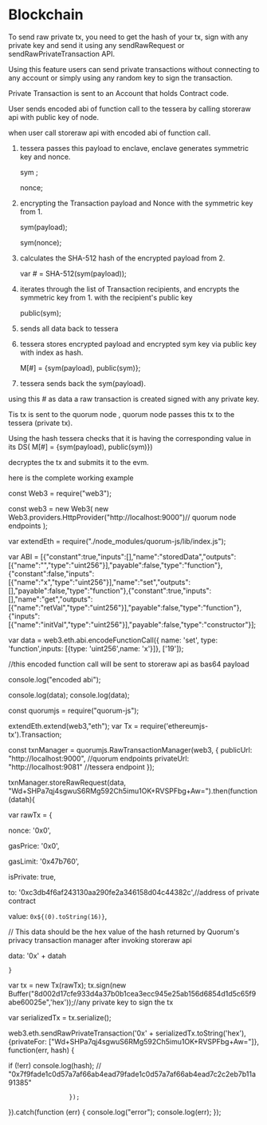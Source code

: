 # Blockchain

To send raw private tx, you need to get the hash of your tx, sign with any private key and send it using any sendRawRequest or sendRawPrivateTransaction API. 

 

Using this feature users can send private transactions without connecting to any account or simply using any random key to sign the transaction. 

Private Transaction is sent to an Account that holds Contract code. 

User sends encoded abi of function call to the tessera by calling storeraw api with public key of node. 

 
when user call storeraw api with encoded abi of function call. 

1. tessera passes this payload to enclave, enclave generates symmetric key and nonce. 

      sym ; 

      nonce; 

2. encrypting the Transaction payload and Nonce with the symmetric key from 1.  

      sym(payload); 

      sym(nonce); 

3. calculates the SHA-512 hash of the encrypted payload from 2. 

      var # = SHA-512(sym(payload)); 

4. iterates through the list of Transaction recipients, and encrypts the symmetric key from 1. with the recipient's public key 

      public(sym); 

5. sends all data back to tessera 

6. tessera stores encrypted payload and encrypted sym key via public key with index as hash. 

      M[#] = {sym(payload), public(sym)}; 

7.  tessera sends back the sym(payload). 

 
using this # as data a raw transaction is created signed with any private key. 

Tis tx is sent to the quorum node , quorum node passes this tx to the tessera (private tx). 

Using the hash tessera checks that it is having the corresponding value in its DS( M[#] = {sym(payload), public(sym)}) 

decryptes the tx and submits it to the evm. 

here is the complete working example 

 

const Web3 = require("web3"); 

const web3 = new Web3( 
   new Web3.providers.HttpProvider("http://localhost:9000")// quorum node endpoints 
   ); 

var extendEth = require("./node_modules/quorum-js/lib/index.js"); 

var ABI = [{"constant":true,"inputs":[],"name":"storedData","outputs":[{"name":"","type":"uint256"}],"payable":false,"type":"function"},{"constant":false,"inputs":[{"name":"x","type":"uint256"}],"name":"set","outputs":[],"payable":false,"type":"function"},{"constant":true,"inputs":[],"name":"get","outputs":[{"name":"retVal","type":"uint256"}],"payable":false,"type":"function"},{"inputs":[{"name":"initVal","type":"uint256"}],"payable":false,"type":"constructor"}]; 

var data = web3.eth.abi.encodeFunctionCall({ name: 'set', type: 'function',inputs: [{type: 'uint256',name: 'x'}]}, ['19']); 

//this encoded function call will be sent to storeraw api as bas64 payload 

console.log("encoded abi"); 

console.log(data); 
console.log(data); 

const quorumjs   = require("quorum-js"); 
  
extendEth.extend(web3,"eth"); 
var Tx = require('ethereumjs-tx').Transaction; 

const txnManager = quorumjs.RawTransactionManager(web3, { 
  publicUrl: "http://localhost:9000",  //quorum endpoints 
  privateUrl: "http://localhost:9081" //tessera endpoint 
}); 

 

txnManager.storeRawRequest(data, "Wd+SHPa7qj4sgwuS6RMg592Ch5imu1OK+RVSPFbg+Aw=").then(function (datah){ 

 var rawTx = { 

   nonce: '0x0', 

   gasPrice: '0x0', 

   gasLimit: '0x47b760', 

   isPrivate: true, 

   to: '0xc3db4f6af243130aa290fe2a346158d04c44382c',//address of private contract 

   value: `0x${(0).toString(16)}`, 

   // This data should be the hex value of the hash returned by Quorum's privacy transaction manager after invoking storeraw api 

   data: '0x' + datah 

	} 

  var tx = new Tx(rawTx); 
  tx.sign(new Buffer("8d002d17cfe933d4a37b0b1cea3ecc945e25ab156d6854d1d5c65f9abe60025e",'hex'));//any private key to sign the tx 

  var serializedTx = tx.serialize(); 

   web3.eth.sendRawPrivateTransaction('0x' + serializedTx.toString('hex'), {privateFor: ["Wd+SHPa7qj4sgwuS6RMg592Ch5imu1OK+RVSPFbg+Aw="]}, function(err, hash) { 

   if (!err) 
       console.log(hash); // "0x7f9fade1c0d57a7af66ab4ead79fade1c0d57a7af66ab4ead7c2c2eb7b11a91385" 

                     }); 

 }).catch(function (err) { 
   console.log("error"); 
   console.log(err); 
  }); 

 
